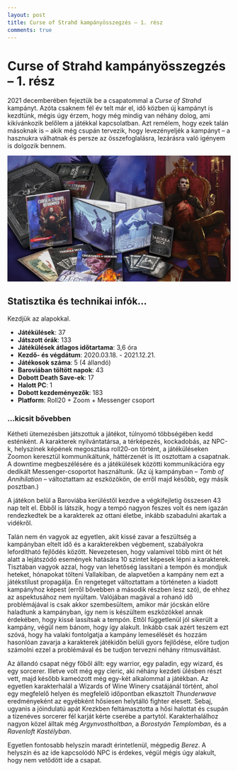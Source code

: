 ```yaml
---
layout: post
title: Curse of Strahd kampányösszegzés – 1. rész 
comments: true
---
```


# Curse of Strahd kampányösszegzés – 1. rész

2021 decemberében fejeztük be a csapatommal a _Curse of Strahd_ kampányt. Azóta 
csaknem fél év telt már el, idő közben új kampányt is kezdtünk, mégis úgy érzem, 
hogy még mindig van néhány dolog, ami kikívánkozik belőlem a játékkal 
kapcsolatban. Azt remélem, hogy ezek talán másoknak is – akik még csupán 
tervezik, hogy levezényeljék a kampányt – a hasznukra válhatnak és persze 
az összefoglalásra, lezárásra való igényem is dolgozik bennem.

![CoS - books](/assets/cos1.jpg)

## Statisztika és technikai infók...

Kezdjük az alapokkal.

* **Játékülések**: 37
* **Játszott órák**: 133
* **Játékülések átlagos időtartama**: 3,6 óra
* **Kezdő- és végdátum**: 2020.03.18. - 2021.12.21.
* **Játékosok száma**: 5 (4 állandó)
* **Baroviában töltött napok**: 43
* **Dobott Death Save-ek**: 17
* **Halott PC**: 1
* **Dobott kezdeményezők**: 183
* **Platform**: Roll20 + Zoom + Messenger csoport

### ...kicsit bővebben

Kétheti ütemezésben játszottuk a játékot, túlnyomó többségében kedd esténként. 
A karakterek nyilvántatársa, a térképezés, kockadobás, az NPC-k, helyszínek 
képének megosztása roll20-on történt, a játéküléseken Zoomon keresztül 
kommunikáltunk, háttérzenét is itt osztottam a csapatnak. A downtime 
megbeszélésére és a játékülések közötti kommunikációra egy dedikált 
Messenger-csoportot használtunk. (Az új kampányban – _Tomb of Annihilation_ – 
változtattam az eszközökön, de erről majd később, egy másik posztban.)

A játékon belül a Baroviába kerüléstől kezdve a végkifejletig összesen 43 nap 
telt el. Ebből is látszik, hogy a tempó nagyon feszes volt és nem igazán 
rendezkedtek be a karakterek az ottani életbe, inkább szabadulni akartak a 
vidékről. 

Talán nem én vagyok az egyetlen, akit kissé zavar a feszültség a kampányban 
eltelt idő és a karakterekben végbement, szabályokra lefordítható fejlődés 
között. Nevezetesen, hogy valamivel több mint öt hét alatt a lejátszódó 
események hatására 10 szintet képesek lépni a karakterek. Tisztában vagyok 
azzal, hogy van lehetőség lassítani a tempón és mondjuk heteket, hónapokat 
tölteni Vallakiban, de alapvetően a kampány nem ezt a játékstílust propagálja. 
Én rengeteget változtattam a történeten a kiadott kampányhoz képest (erről 
bővebben a második részben lesz szó), de ehhez az aspektusához nem nyúltam. 
Valójában magával a rohanó idő problémájával is csak akkor szembesültem, amikor 
már jócskán előre haladtunk a kampányban, így nem is készültem eszközökkel annak 
érdekében, hogy kissé lassítsak a tempón. Ettől függetlenül jól sikerült a 
kampány, végül nem bánom, hogy így alakult. Inkább csak azért teszem ezt szóvá, 
hogy ha valaki fontolgatja a kampány lemesélését és hozzám hasonlóan zavarja a 
karakterek játékidőn belüli gyors fejlődése, előre tudjon számolni ezzel a 
problémával és be tudjon tervezni néhány ritmusváltást.

Az állandó csapat négy főből állt: egy warrior, egy paladin, egy wizard, és egy 
sorcerer. Illetve volt még egy cleric, aki néhány kezdeti ülésben részt vett, 
majd később kameózott még egy-két alkalommal a játékban. Az egyetlen 
karakterhalál a Wizards of Wine Winery csatájánál történt, ahol egy megfelelő 
helyen és megfelelő időpontban elkasztolt _Thunderwave_ eredményeként az 
egyébként hősiesen helytálló fighter elesett. Sebaj, ugyanis a jóindulatú apát 
Krezkben feltámasztotta a hősi halottat és csupán a tizenéves sorcerer fél 
karját kérte cserébe a partytól. Karakterhalálhoz nagyon közel álltak még 
_Argynvostholtban_, a _Borostyán Templomban_, és a _Ravenloft Kastélyban_.

Egyetlen fontosabb helyszín maradt érintetlenül, mégpedig _Berez_. A helyszín és 
az ide kapcsolódó NPC is érdekes, végül mégis úgy alakult, hogy nem vetődött ide 
a csapat.
